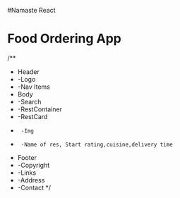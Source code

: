 #Namaste React


# Food Ordering App

/**
 * Header
 *  -Logo
 *  -Nav Items
 * Body
 *  -Search
 *  -RestContainer
 *  -RestCard
 *      -Img
 *      -Name of res, Start rating,cuisine,delivery time
 * Footer
 *  -Copyright
 *  -Links
 *  -Address
 *  -Contact
 */
